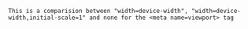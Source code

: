 ```This is a comparision between "width=device-width", "width=device-width,initial-scale=1" and none for the <meta name=viewport> tag```